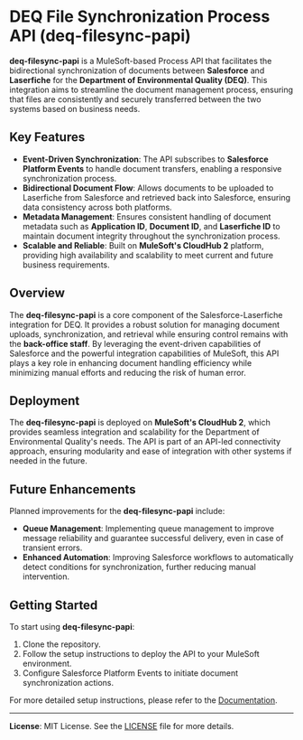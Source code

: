# DEQ File Synchronization Process API (deq-filesync-papi)

**deq-filesync-papi** is a MuleSoft-based Process API that facilitates the bidirectional synchronization of documents between **Salesforce** and **Laserfiche** for the **Department of Environmental Quality (DEQ)**. This integration aims to streamline the document management process, ensuring that files are consistently and securely transferred between the two systems based on business needs.

## Key Features

- **Event-Driven Synchronization**: The API subscribes to **Salesforce Platform Events** to handle document transfers, enabling a responsive synchronization process.
- **Bidirectional Document Flow**: Allows documents to be uploaded to Laserfiche from Salesforce and retrieved back into Salesforce, ensuring data consistency across both platforms.
- **Metadata Management**: Ensures consistent handling of document metadata such as **Application ID**, **Document ID**, and **Laserfiche ID** to maintain document integrity throughout the synchronization process.
- **Scalable and Reliable**: Built on **MuleSoft's CloudHub 2** platform, providing high availability and scalability to meet current and future business requirements.

## Overview

The **deq-filesync-papi** is a core component of the Salesforce-Laserfiche integration for DEQ. It provides a robust solution for managing document uploads, synchronization, and retrieval while ensuring control remains with the **back-office staff**. By leveraging the event-driven capabilities of Salesforce and the powerful integration capabilities of MuleSoft, this API plays a key role in enhancing document handling efficiency while minimizing manual efforts and reducing the risk of human error.

## Deployment

The **deq-filesync-papi** is deployed on **MuleSoft's CloudHub 2**, which provides seamless integration and scalability for the Department of Environmental Quality's needs. The API is part of an API-led connectivity approach, ensuring modularity and ease of integration with other systems if needed in the future.

## Future Enhancements

Planned improvements for the **deq-filesync-papi** include:

- **Queue Management**: Implementing queue management to improve message reliability and guarantee successful delivery, even in case of transient errors.
- **Enhanced Automation**: Improving Salesforce workflows to automatically detect conditions for synchronization, further reducing manual intervention.

## Getting Started

To start using **deq-filesync-papi**:

1. Clone the repository.
2. Follow the setup instructions to deploy the API to your MuleSoft environment.
3. Configure Salesforce Platform Events to initiate document synchronization actions.

For more detailed setup instructions, please refer to the [Documentation](docs/setup.md).

---

**License**: MIT License. See the [LICENSE](LICENSE) file for more details.

